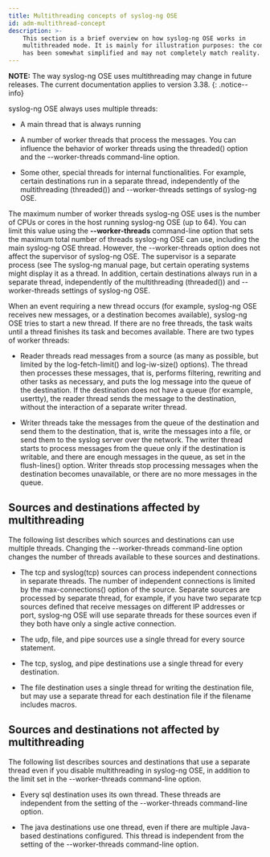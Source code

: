 ```yaml
---
title: Multithreading concepts of syslog-ng OSE
id: adm-multithread-concept
description: >-
    This section is a brief overview on how syslog-ng OSE works in
    multithreaded mode. It is mainly for illustration purposes: the concept
    has been somewhat simplified and may not completely match reality.
---
```


**NOTE:** The way syslog-ng OSE uses multithreading may change in future
releases. The current documentation applies to version 3.38.
{: .notice--info}

syslog-ng OSE always uses multiple threads:

- A main thread that is always running

- A number of worker threads that process the messages. You can
    influence the behavior of worker threads using the threaded() option
    and the \--worker-threads command-line option.

- Some other, special threads for internal functionalities. For
    example, certain destinations run in a separate thread,
    independently of the multithreading (threaded()) and
    \--worker-threads settings of syslog-ng OSE.

The maximum number of worker threads syslog-ng OSE uses is the number of
CPUs or cores in the host running syslog-ng OSE (up to 64). You can
limit this value using the **\--worker-threads** command-line option
that sets the maximum total number of threads syslog-ng OSE can use,
including the main syslog-ng OSE thread. However, the \--worker-threads
option does not affect the supervisor of syslog-ng OSE. The supervisor
is a separate process (see The syslog-ng manual page,
but certain operating systems might display it as a thread. In
addition, certain destinations always run in a separate thread,
independently of the multithreading (threaded()) and \--worker-threads
settings of syslog-ng OSE.

When an event requiring a new thread occurs (for example, syslog-ng OSE
receives new messages, or a destination becomes available), syslog-ng
OSE tries to start a new thread. If there are no free threads, the task
waits until a thread finishes its task and becomes available. There are
two types of worker threads:

- Reader threads read messages from a source (as many as possible, but
    limited by the log-fetch-limit() and log-iw-size() options). The
    thread then processes these messages, that is, performs filtering,
    rewriting and other tasks as necessary, and puts the log message
    into the queue of the destination. If the destination does not have
    a queue (for example, usertty), the reader thread sends the message
    to the destination, without the interaction of a separate writer
    thread.

- Writer threads take the messages from the queue of the destination
    and send them to the destination, that is, write the messages into a
    file, or send them to the syslog server over the network. The writer
    thread starts to process messages from the queue only if the
    destination is writable, and there are enough messages in the queue,
    as set in the flush-lines() option. Writer threads stop processing
    messages when the destination becomes unavailable, or there are no
    more messages in the queue.

## Sources and destinations affected by multithreading

The following list describes which sources and destinations can use
multiple threads. Changing the \--worker-threads command-line option
changes the number of threads available to these sources and
destinations.

- The tcp and syslog(tcp) sources can process independent connections
    in separate threads. The number of independent connections is
    limited by the max-connections() option of the source. Separate
    sources are processed by separate thread, for example, if you have
    two separate tcp sources defined that receive messages on different
    IP addresses or port, syslog-ng OSE will use separate threads for
    these sources even if they both have only a single active
    connection.

- The udp, file, and pipe sources use a single thread for every source
    statement.

- The tcp, syslog, and pipe destinations use a single thread for every
    destination.

- The file destination uses a single thread for writing the
    destination file, but may use a separate thread for each destination
    file if the filename includes macros.

## Sources and destinations not affected by multithreading

The following list describes sources and destinations that use a
separate thread even if you disable multithreading in syslog-ng OSE, in
addition to the limit set in the \--worker-threads command-line option.

- Every sql destination uses its own thread. These threads are
    independent from the setting of the \--worker-threads command-line
    option.

- The java destinations use one thread, even if there are multiple
    Java-based destinations configured. This thread is independent from
    the setting of the \--worker-threads command-line option.
